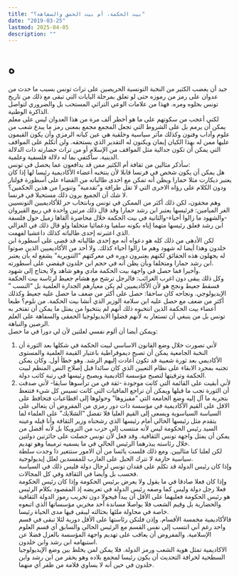 ```yaml
---
title: "بيت الحكمة، أم بيت الحمق والسفاهة؟"
date: "2019-03-25"
lastmod: 2025-04-05
description: ""
---
```

# **ه**

جيد أن يغضب الكثير من النخبة التونسية الحريصين على تراث تونس بسبب ما حدث من عدوان على رمز من رموزه حتى لو تعلق بمرحلة البايات التي تبقى مع ذلك من تاريخ تونس بحلوه ومره. فهذا من علامات الوعي التراثي المستحب بل والضروري لتواصل الذاكرة الوطنية.  
لكني أعجب من سكوتهم على ما هو أخطر ألف مرة من هذا العدوان ليس على معلم يمكن أن يرمم بل على الشروط التي تجعل المجمع مجمع بمعنى رمز ما يبدع شعب من علوم وآداب وفنون وكذلك مآثر سياسية وخلقية هي عين كيانه الرمزي وأن يكون القيمون عليها ممن له بهذا الكيان إيمان ويكنون له التقدير الذي يستحقه. ولن أتكلم على المواقف التي يمكن أن تكون جدالية مثل المواقف من الإسلام أو من تراث حضارته ذات الدلالة الدينية. سأكتفي بما له دلالة فلسفية وعلمية.  
سأذكر مثالين من ثقافة أم الكثير ممن قد يدافعون عما يحصل في تونس:   
هل يمكن أن يكون شخص في فرنسا قابلا لأن ينتخبه أعضاء الأكاديمية رئيسا لها إذا كان يعتبر ديكارت مثلا حمارا ويظن أنه تمكن مع احدى طالباته من القضاء على أسطورة فولتار ودون الكلام على رؤاه الاخرى التي لا تقل طرافة و”تقدمية” وتنويرا من هذين الحكمين؟   
لا شك أن الجميع يرون ذلك مستحيلا في فرنسا.   
وهم محقون، لكن ذلك أكثر من الممكن في تونس وبانتخاب حر للأكاديميين التونسيين الغر الميامين: فرئيسها يعتبر ابن رشد حمارا وقد قال ذلك مرتين واحدة في ربيع القيروان -والشهود ما زالوا أحياء-والثانية في بيت الحكمة خلال محاضرة ألقاها زميل حول فلسفة ابن رشد فعلق رئيسها متهما إياه بكونه سلفيا ودغمائيا متخلفا ولو قال ذلك في الغزالي الذي اعتبرته إحدى طالباته كذلك داعشيا لفهمت.  
لكن الأدهى من ذلك كله هو دعواه أنه مع إحدى طالباته قد قضى على أسطورة ابن خلدون وهذا أيضا له شهود وهم ما زالوا أحياء كذلك. ولا أحد من الأكاديميين الذين صوتوا له يجهلون هذه الحقائق لكنهم يعتبرون دوره في معركتهم “التنويرية” يشفع له بأن يعتبر ابن رشد حمارا ومتخلفا وبأن يظن أنه في حجم ابن خلدون فيقضي على أسطورته.  
وأخيرا فما حصل في واجهة بيت الحكمة مادي وهو شاهد ولا يحتاج إلى شهود.  
وكل ذلك يبقى دون اغرب الغرائب: فالرجل ترشح مع هشام جعيط لرئاسة بيت الحكمة فسقط جعيط ونجح هو لأن الأكاديميين لم يكن معيارهم الجدارة العلمية بل “النسب ” الإيديولوجي. ونجاحه كان ساحقا: حصل على أكثر من ضعف ما حصل عليه جعيط وكذلك أكثر من ضعف مع حصل عليه ابن سلامة الوزير الذي أنشا بيت الحكمة. من نلوم؟ طبعا أعضاء بيت الحكمة الذين انتخبوه ذلك أنهم لم ينتخبوا من يمثل ما يمكن أن تفتخر به تونس بل من ينبغي أن تستعار به لأنهم فضلوا الايديولوجيا الحمقى والسفاهة على العلم الرصين والنباهة.   
ويمكن أيضا أن ألوم نفسي لعلتين لأن لي دورا في ما حصل:  
1. لأني تصورت خلال وضع القانون الاساسي لبيت الحكمة في شكلها بعد الثورة أن النخبة الجامعية يمكن أن تصبح ديموقراطية باعتبار القيمة العلمية والمستوى الأكاديمي بعد ثورة شعبية قد تكون أعادت إليهم الرشد. وهو خطأ أول. وكان يمكن تجنبه بمجرد الابقاء على نظام التعيين الذي كان سائدا قبل إصلاح النص المنظم لبيت الحكمة وترقيتها لتصبح مؤسسة أكاديمية ويصبح رئيسها في رتبة كاتب دولة.  
2. لأني أبقيت على القائمة التي كانت موجودة -ثقة في من ترأسوها سابقا- لأني صدقت أن الثورة تجب ما قبلها ويمكن أن تراجع المافيات التي كانت تسيس كل شيء فتتعظ بتجربة ما آل إليه وضع الجامعة التي “مفيزوها” وحولوها إلى اقطاعيات فتحافظ على الاقل على القيم الأكاديمية في مؤسسة ذات دور رمزي من المفروض أن يتعالى على السياسة السياسوية ويسعى إلى القيم العليا فلا تفضل “الشلايك” على العلماء لما يتقدم مثل رئيسها الحالي أمام رئيسها الذي رشحناه وزير الثقافة وأنا قبله وعينه السيد رئيس الحكومة ليس لأنه منتسب إلى حزب من الترويكا بل لأنه أفضل من يمكن أن يمثل واجهة تونس الثقافية. وقد فعل لأن تونس حصلت على جائزتين دولتين خلال رئاسته يبذرهما الرئيس الحالي في ما يسميه ترميما وهو تهديم.  
لكن لعلنا كنا مثاليين. ومع ذلك فلست يائسا من أن الامور ستتغير ذا وجدت سلطة سياسية حازمة لا تترك الحبل على الغارب للمفسدين لعلل إيديولوجية.  
وإذا كان رئيس الدولة قد تكلم على فقدان تونس لرجال دولة فليس ذلك في السياسة فحسب بل وأيضا في الثقافة وفي كل المجالات.   
وإذا كان فعلا صادقا في ما يقول ولا يعرض برئيس الحكومة وإذا كان رئيس الحكومة فعلا رجل دولة وليس كما وصفه رئيس الدولة في تعريضه إذ المقصود بكلام الرئيس هو رئيس الحكومة فعليهما على الأقل أن يبدآ فيحولا دون تخريب رموز الدولة الثقافية والحضارية بل وقيم الشعب فلا يواصلا مساندة أحد مخربي مؤسساتها الذي اتبعوه خاصة في محاولة ملئها بحثالته ليبقى فيها مدى الحياة رئيسا.  
فالأكاديمية مخمسة الأقسام. وإذن فلتكن رئاستها على الأقل دورية لئلا تبقى في قسم واحد رغم أني انتسب إلى نفس القسم مع الرئيس الحالي والسابق أي قسم العلوم الإسلامية. والمفروض أن يعاقب على تهديم واجهة المؤسسة بالعزل فضلا عن استبهامه ابن رشد وابن خلدون.  
الاكاديمية تمثل هوية الشعب ورمز الدولة. فلا يمكن لمن يخلط بين وضع الإيديولوجيا السطحية لخرافة التحديث أن يكون رئيسا لمجمع بلاده وهو يحقر من ابن رشد وابن خلدون في حين أنه لا يساوي قلامة من ظفر أي منهما.

###
